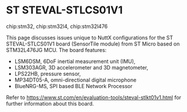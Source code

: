 ST STEVAL-STLCS01V1
===================

chip:stm32, chip:stm32l4, chip:stm32l476

This page discusses issues unique to NuttX configurations for the ST
STEVAL-STLCS01V1 board (SensorTile module) from ST Micro based on
STM32L476JG MCU. The board features:

-   LSM6DSM, 6DoF inertial measurement unit (IMU),
-   LSM303AGR, 3D accelerometer and 3D magnetometer,
-   LPS22HB, pressure sensor,
-   MP34DT05-A, omni-directional digital microphone
-   BlueNRG-MS, SPI based BLE Network Processor

Refer to <https://www.st.com/en/evaluation-tools/steval-stlkt01v1.html>
for further information about this board.
